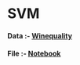 # SVM

#### Data :- <a href = "https://github.com/RishavMishraRM/SVM/blob/main/winequality-red.csv"> Winequality </a> <br>
#### File :- <a href = "https://github.com/RishavMishraRM/SVM/blob/main/SVM.ipynb"> Notebook </a>
